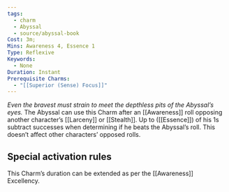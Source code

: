 ```yaml
---
tags:
  - charm
  - Abyssal
  - source/abyssal-book
Cost: 3m; 
Mins: Awareness 4, Essence 1
Type: Reflexive
Keywords:
  - None
Duration: Instant
Prerequisite Charms:
  - "[[Superior (Sense) Focus]]"
---
```

*Even the bravest must strain to meet the depthless pits of the Abyssal’s eyes.*
The Abyssal can use this Charm after an [[Awareness]] roll opposing another character’s [[Larceny]] or [[Stealth]].
Up to ([[Essence]]) of his 1s subtract successes when determining if he beats the Abyssal’s roll. This doesn’t affect other characters’ opposed rolls.
## Special activation rules
This Charm’s duration can be extended as per the [[Awareness]] Excellency.